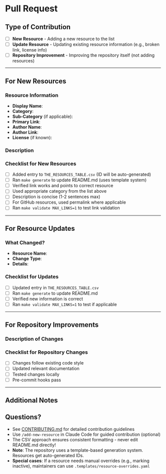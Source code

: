 # Pull Request

## Type of Contribution

<!-- Select ONE by marking with an [x] -->

- [ ] **New Resource** - Adding a new resource to the list
- [ ] **Update Resource** - Updating existing resource information (e.g., broken link, license info)
- [ ] **Repository Improvement** - Improving the repository itself (not adding resources)

---

## For New Resources

### Resource Information

<!-- Complete all fields for new resources -->

- **Display Name**: <!-- e.g., "Claude Task Manager" or "/commit" -->
- **Category**: <!-- Select from: Workflows & Knowledge Guides, Tooling, Hooks, Slash-Commands, CLAUDE.md Files, Official Documentation -->
- **Sub-Category** (if applicable): <!-- e.g., "Version Control & Git", "Code Analysis & Testing" -->
- **Primary Link**: <!-- The main URL for the resource -->
- **Author Name**: <!-- Creator/maintainer name -->
- **Author Link**: <!-- Link to author's profile -->
- **License** (if known): <!-- e.g., MIT, Apache-2.0, GPL-3.0 -->

### Description

<!-- 1-2 sentences describing what the resource does and why it's valuable to Claude Code users -->

### Checklist for New Resources

<!-- All items must be checked -->

- [ ] Added entry to `THE_RESOURCES_TABLE.csv` (ID will be auto-generated)
- [ ] Ran `make generate` to update README.md (uses template system)
- [ ] Verified link works and points to correct resource
- [ ] Used appropriate category from the list above
- [ ] Description is concise (1-2 sentences max)
- [ ] For GitHub resources, used permalink where applicable
- [ ] Ran `make validate MAX_LINKS=1` to test link validation

---

## For Resource Updates

### What Changed?

<!-- Describe what you're updating -->

- **Resource Name**:
- **Change Type**: <!-- e.g., Fix broken link, Update license, Update description -->
- **Details**:

### Checklist for Updates

- [ ] Updated entry in `THE_RESOURCES_TABLE.csv`
- [ ] Ran `make generate` to update README.md
- [ ] Verified new information is correct
- [ ] Ran `make validate MAX_LINKS=1` to test if applicable

---

## For Repository Improvements

### Description of Changes

<!-- Describe what you're improving and why -->

### Checklist for Repository Changes

- [ ] Changes follow existing code style
- [ ] Updated relevant documentation
- [ ] Tested changes locally
- [ ] Pre-commit hooks pass

---

## Additional Notes

<!-- Any additional context that would help reviewers -->

## Questions?

- See [CONTRIBUTING.md](../CONTRIBUTING.md) for detailed contribution guidelines
- Use `/add-new-resource` in Claude Code for guided contribution (optional)
- The CSV approach ensures consistent formatting - never edit README.md directly!
- **Note**: The repository uses a template-based generation system. Resources get auto-generated IDs.
- **Special cases**: If a resource needs manual overrides (e.g., marking inactive), maintainers can use `.templates/resource-overrides.yaml`
